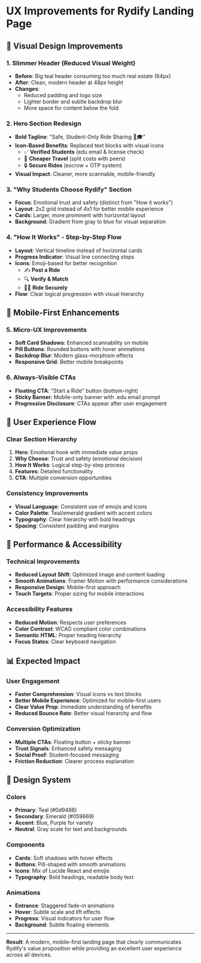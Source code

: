 # UX Improvements for Rydify Landing Page

## 🎨 Visual Design Improvements

### 1. **Slimmer Header (Reduced Visual Weight)**
- **Before**: Big teal header consuming too much real estate (64px)
- **After**: Clean, modern header at 48px height
- **Changes**:
  - Reduced padding and logo size
  - Lighter border and subtle backdrop blur
  - More space for content below the fold

### 2. **Hero Section Redesign**
- **Bold Tagline**: "Safe, Student-Only Ride Sharing 🚗🎓"
- **Icon-Based Benefits**: Replaced text blocks with visual icons
  - ✅ **Verified Students** (edu email & license check)
  - 💸 **Cheaper Travel** (split costs with peers)  
  - 🔒 **Secure Rides** (escrow + OTP system)
- **Visual Impact**: Cleaner, more scannable, mobile-friendly

### 3. **"Why Students Choose Rydify" Section**
- **Focus**: Emotional trust and safety (distinct from "How it works")
- **Layout**: 2x2 grid instead of 4x1 for better mobile experience
- **Cards**: Larger, more prominent with horizontal layout
- **Background**: Gradient from gray to blue for visual separation

### 4. **"How It Works" - Step-by-Step Flow**
- **Layout**: Vertical timeline instead of horizontal cards
- **Progress Indicator**: Visual line connecting steps
- **Icons**: Emoji-based for better recognition
  - ✍️ **Post a Ride**
  - 🔍 **Verify & Match**  
  - 🚗🔐 **Ride Securely**
- **Flow**: Clear logical progression with visual hierarchy

## 📱 Mobile-First Enhancements

### 5. **Micro-UX Improvements**
- **Soft Card Shadows**: Enhanced scannability on mobile
- **Pill Buttons**: Rounded buttons with hover animations
- **Backdrop Blur**: Modern glass-morphism effects
- **Responsive Grid**: Better mobile breakpoints

### 6. **Always-Visible CTAs**
- **Floating CTA**: "Start a Ride" button (bottom-right)
- **Sticky Banner**: Mobile-only banner with .edu email prompt
- **Progressive Disclosure**: CTAs appear after user engagement

## 🎯 User Experience Flow

### Clear Section Hierarchy
1. **Hero**: Emotional hook with immediate value props
2. **Why Choose**: Trust and safety (emotional decision)
3. **How It Works**: Logical step-by-step process
4. **Features**: Detailed functionality
5. **CTA**: Multiple conversion opportunities

### Consistency Improvements
- **Visual Language**: Consistent use of emojis and icons
- **Color Palette**: Teal/emerald gradient with accent colors
- **Typography**: Clear hierarchy with bold headings
- **Spacing**: Consistent padding and margins

## 🚀 Performance & Accessibility

### Technical Improvements
- **Reduced Layout Shift**: Optimized image and content loading
- **Smooth Animations**: Framer Motion with performance considerations
- **Responsive Design**: Mobile-first approach
- **Touch Targets**: Proper sizing for mobile interactions

### Accessibility Features
- **Reduced Motion**: Respects user preferences
- **Color Contrast**: WCAG compliant color combinations
- **Semantic HTML**: Proper heading hierarchy
- **Focus States**: Clear keyboard navigation

## 📊 Expected Impact

### User Engagement
- **Faster Comprehension**: Visual icons vs text blocks
- **Better Mobile Experience**: Optimized for mobile-first users
- **Clear Value Prop**: Immediate understanding of benefits
- **Reduced Bounce Rate**: Better visual hierarchy and flow

### Conversion Optimization
- **Multiple CTAs**: Floating button + sticky banner
- **Trust Signals**: Enhanced safety messaging
- **Social Proof**: Student-focused messaging
- **Friction Reduction**: Clearer process explanation

## 🎨 Design System

### Colors
- **Primary**: Teal (#0d9488)
- **Secondary**: Emerald (#059669)
- **Accent**: Blue, Purple for variety
- **Neutral**: Gray scale for text and backgrounds

### Components
- **Cards**: Soft shadows with hover effects
- **Buttons**: Pill-shaped with smooth animations
- **Icons**: Mix of Lucide React and emojis
- **Typography**: Bold headings, readable body text

### Animations
- **Entrance**: Staggered fade-in animations
- **Hover**: Subtle scale and lift effects
- **Progress**: Visual indicators for user flow
- **Background**: Subtle floating elements

---

**Result**: A modern, mobile-first landing page that clearly communicates Rydify's value proposition while providing an excellent user experience across all devices.